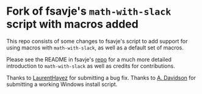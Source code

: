 # Fork of fsavje's `math-with-slack` script with macros added

This repo consists of some changes to fsavje's script to add
support for using macros with `math-with-slack`, as well as a
default set of macros.

Please see the README in fsavje's [repo](https://github.com/fsavje/math-with-slack)
for a much more detailed introduction to `math-with-slack` as
well as credits for contributions.

Thanks to [LaurentHayez](https://github.com/LaurentHayez) for
submitting a bug fix. Thanks to [A.
Davidson](https://github.com/aday651) for submitting a working
Windows install script.

